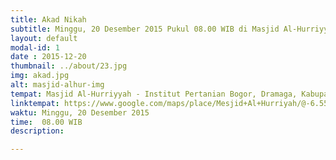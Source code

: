 ```yaml
---
title: Akad Nikah
subtitle: Minggu, 20 Desember 2015 Pukul 08.00 WIB di Masjid Al-Hurriyyah IPB, Bogor
layout: default
modal-id: 1
date : 2015-12-20
thumbnail: ../about/23.jpg
img: akad.jpg
alt: masjid-alhur-img
tempat: Masjid Al-Hurriyyah - Institut Pertanian Bogor, Dramaga, Kabupaten Bogor
linktempat: https://www.google.com/maps/place/Mesjid+Al+Hurriyah/@-6.5556236,106.723312,17z/
waktu: Minggu, 20 Desember 2015
time:  08.00 WIB
description:

---
```

